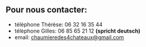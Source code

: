 ---
---

## Pour nous contacter:

- télèphone Thérèse: 06 32 16 35 44
- télèphone Gilles: 06 85 65 21 12 **(spricht deutsch)**
- email: chaumieredes4chateaux@gmail.com
